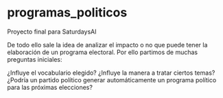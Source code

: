 # programas_politicos
Proyecto final para SaturdaysAI

De todo ello sale la idea de analizar el impacto o no que puede tener la elaboración de un programa electoral. Por ello partimos de muchas preguntas iniciales:

¿Influye el vocabulario elegido?
¿Influye la manera a tratar ciertos temas?
¿Podría un partido político generar automáticamente un programa político para las próximas elecciones?

